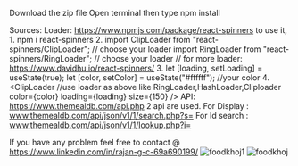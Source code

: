 Download the zip file
Open terminal then type npm install

Sources:
Loader: https://www.npmjs.com/package/react-spinners
to use it, 1. npm i react-spinners
           2. import ClipLoader from "react-spinners/ClipLoader";  // choose your loader
              import RingLoader from "react-spinners/RingLoader";  // choose your loader
              // for more loader: https://www.davidhu.io/react-spinners/
           3.   let [loading, setLoading] = useState(true);
                let [color, setColor] = useState("#ffffff"); //your color
           4. <ClipLoader      //use loader as above like RingLoader,HashLoader,Cliploader
                color={color}
                loading={loading}
                size={150}
              />
API: https://www.themealdb.com/api.php
            2 api are used.
            For Display : www.themealdb.com/api/json/v1/1/search.php?s=
            For Id search : www.themealdb.com/api/json/v1/1/lookup.php?i=

If you have any problem feel free to contact @ https://www.linkedin.com/in/rajan-g-c-69a690199/
![foodkhoj1](https://github.com/gcrajan/foodkhoj/assets/57903373/f52f92d8-7f6d-4da9-88bd-d859f15a7a72)
![foodkhoj](https://github.com/gcrajan/foodkhoj/assets/57903373/3d35bd3d-e18a-4a3a-a4b0-3409563b1887)
